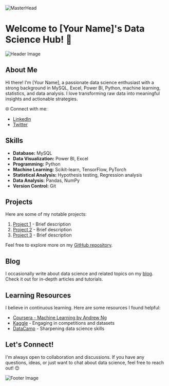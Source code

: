 ![MasterHead](https://repository-images.githubusercontent.com/265904235/46eef600-9bab-11ea-87d9-ff5e73c39b97)
# Welcome to [Your Name]'s Data Science Hub! 👋

![Header Image](https://repository-images.githubusercontent.com/265904235/46eef600-9bab-11ea-87d9-ff5e73c39b97)

## About Me

Hi there! I'm [Your Name], a passionate data science enthusiast with a strong background in MySQL, Excel, Power BI, Python, machine learning, statistics, and data analysis. I love transforming raw data into meaningful insights and actionable strategies.

🌐 Connect with me:
- [LinkedIn](your_linkedin_profile_url)
- [Twitter](your_twitter_profile_url)

## Skills

- **Database:** MySQL
- **Data Visualization:** Power BI, Excel
- **Programming:** Python
- **Machine Learning:** Scikit-learn, TensorFlow, PyTorch
- **Statistical Analysis:** Hypothesis testing, Regression analysis
- **Data Analysis:** Pandas, NumPy
- **Version Control:** Git

## Projects

Here are some of my notable projects:

1. [Project 1](url_to_project1_repo) - Brief description
2. [Project 2](url_to_project2_repo) - Brief description
3. [Project 3](url_to_project3_repo) - Brief description

Feel free to explore more on my [GitHub repository](url_to_your_github_profile).

## Blog

I occasionally write about data science and related topics on my [blog](url_to_your_blog). Check it out for in-depth articles and tutorials.

## Learning Resources

I believe in continuous learning. Here are some resources I found helpful:

- [Coursera - Machine Learning by Andrew Ng](coursera_ml_course_url)
- [Kaggle](kaggle_profile_url) - Engaging in competitions and datasets
- [DataCamp](datacamp_profile_url) - Sharpening data science skills

## Let's Connect!

I'm always open to collaboration and discussions. If you have any questions, ideas, or just want to chat about data science, feel free to reach out! 😊

![Footer Image](url_to_your_footer_image)
